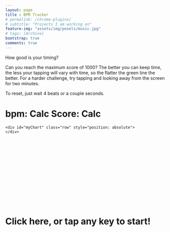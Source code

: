 ```yaml
---
layout: page
title : BPM Tracker
# permalink: /chrome-plugins/
# subtitle: "Projects I am working on"
feature-img: "assets/img/pexels/music.jpg"
# tags: [Archive]
bootstrap: true
comments: true
---
```


<script src="https://ajax.googleapis.com/ajax/libs/jquery/2.1.3/jquery.min.js" type="text/javascript"
    charset="utf-8"></script>
<script src="/assets/js/bpm-tracker/bpm.js" type="text/javascript" charset="utf-8"></script>

<script src="/assets/js/bpm-tracker/c3.js" type="text/javascript" charset="utf-8"></script>
<script src="http://d3js.org/d3.v3.min.js" type="text/javascript" charset="utf-8"></script>
<!-- Load c3.css -->
<link href="/assets/css/bpm-tracker/c3.css" rel="stylesheet" type="text/css">


How good is your timing?

Can you reach the maximum score of 1000? The better you can keep time, the less your tapping will vary with time, so the
flatter the green line the better. For a harder challenge, try tapping and looking away from the screen for two minutes.

To reset, just wait 4 beats or a couple seconds.


<div class="container-fluid" id="clickBox" style="position: relative">
    <div class="row justify-content-center">
        <h1><span class="badge badge-success">bpm: <span id="bpm_display">Calc</span></span>
            <span class="badge badge-info">Score: <span id="score_display">Calc</span></span></h1>
    </div>
    <div id="overlayText" style="width: 100%; z-index: 10; position: absolute; top: 300px" class="text-center">
        <h1><span class="badge badge-warning">Click here, or tap any key to start!</span></h1>
    </div>

    <div id="myChart" class="row" style="position: absolute">
    </div>
</div>

<script type="text/javascript" charset="utf-8">
    construct_graph();
    // event handlers
    $(document).keydown(function (e) {
        // fade info message
        $('#overlayText').fadeOut(500, function () { $(this).remove(); });
        get_beat();
    });
    // replace with main div click function
    jQuery('#clickBox').click(function (event) {
        // fade info message
        $('#overlayText').fadeOut(500, function () { $(this).remove(); });
        get_beat();
    });
</script>
